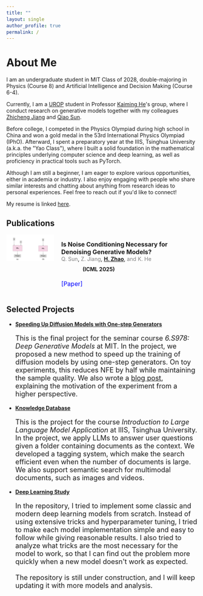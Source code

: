 ```yaml
---
title: ""
layout: single
author_profile: true
permalink: /
---
```


# About Me

I am an undergraduate student in MIT Class of 2028, double-majoring in Physics (Course 8) and Artificial Intelligence and Decision Making (Course 6-4).

Currently, I am a [UROP](https://urop.mit.edu/) student in Professor [Kaiming He](https://people.csail.mit.edu/kaiming/)'s group, where I conduct research on generative models together with my colleagues [Zhicheng Jiang](https://jzc-2007.github.io) and [Qiao Sun](https://qiaosungithub.github.io).

Before college, I competed in the Physics Olympiad during high school in China and won a gold medal in the 53rd International Physics Olympiad (IPhO). Afterward, I spent a preparatory year at the IIIS, Tsinghua University (a.k.a. the "Yao Class"), where I built a solid foundation in the mathematical principles underlying computer science and deep learning, as well as proficiency in practical tools such as PyTorch.

Although I am still a beginner, I am eager to explore various opportunities, either in academia or industry. I also enjoy engaging with people who share similar interests and chatting about anything from research ideas to personal experiences. Feel free to reach out if you'd like to connect!

My resume is linked [here](/assets/pdf/cv.pdf).

## Publications

<!-- <figure class="third">
    <a href="/assets/images/publications/wot.png"><img src="/assets/images/publications/wot.png"></a>
    <p>Is Noise Conditioning Necessary for Denoising Generative Models?</p>
    <!-- <figcaption>Caption describing these two images.</figcaption> -->
<!-- </figure> -->

<div class="row">
    <div class="column" style="display: inline-block; vertical-align: top; width: 25%;">
        <a href="/assets/images/publications/wot.png"><img src="/assets/images/publications/wot.png"></a>
    </div>
    <div class="column" style="display: inline-block; vertical-align: top; width: 70%; margin-left: 3%">
        <p style="display: inline-block; vertical-align: top; font-size: 16px; margin-bottom: 0;"><b>Is Noise Conditioning Necessary for Denoising Generative Models?</b></p>
        <p style="display: inline-block; vertical-align: top; font-size: 14px; margin-top: 0; margin-bottom: 10px;">
                <span style="color: gray;">Q. Sun</span>, 
                <span style="color: gray;">Z. Jiang</span>, 
                <u><b>H. Zhao</b></u>, 
                <span style="color: gray;">and K. He</span>
        </p>
        <p style="display: inline-block; vertical-align: top; font-size: 14px; margin-top: 0; margin-bottom: 10px; text-align: right; width: 40%;">
                <b>(ICML 2025)</b>
        </p>
        <br>
        <p style="display: inline-block; vertical-align: top; font-size: 16px; margin-top: 10px;">
             <a href="https://arxiv.org/abs/2502.13129" style="text-decoration: none; color: blue;">[Paper]</a>
        </p>
    </div>
</div>


## Selected Projects

- [**Speeding Up Diffusion Models with One-step Generators**](https://github.com/Hope7Happiness/6s978_project)

    <p style="font-size: 18px;">This is the final project for the seminar course <i>6.S978: Deep Generative Models</i> at MIT. In the project, we proposed a new method to speed up the training of diffusion models by using one-step generators. On toy experiments, this reduces NFE by half while maintaining the sample quality. We also wrote a <a href="/three_diff/">blog post</a>, explaining the motivation of the experiment from a higher perspective.</p>

- [**Knowledge Database**](https://github.com/Hidden-Hyperparameter/llm_project)

    <p style="font-size: 18px;">This is the project for the course <i>Introduction to Large Language Model Application</i> at IIIS, Tsinghua University. In the project, we apply LLMs to answer user questions given a folder containing documents as the context. We developed a tagging system, which make the search efficient even when the number of documents is large. We also support semantic search for multimodal documents, such as images and videos.</p>

- [**Deep Learning Study**](https://github.com/Hidden-Hyperparameter/DeepLearning)

    <p style="font-size: 18px;">In the repository, I tried to implement some classic and modern deep learning models from scratch. Instead of using extensive tricks and hyperparameter tuning, I tried to make each model implementation simple and easy to follow while giving reasonable results. I also tried to analyze what tricks are the most necessary for the model to work, so that I can find out the problem more quickly when a new model doesn't work as expected.
    <br><br>
    The repository is still under construction, and I will keep updating it with more models and analysis.</p>
